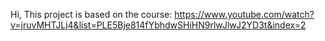 Hi, This project is based on the course: https://www.youtube.com/watch?v=jruvMHTJLj4&list=PLE5Bje814fYbhdwSHiHN9rlwJlwJ2YD3t&index=2